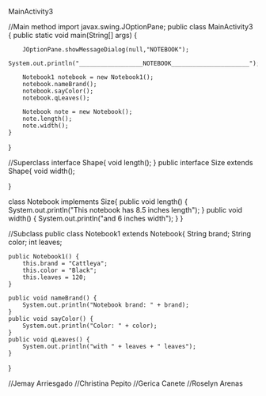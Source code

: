 
MainActivity3

//Main method
import javax.swing.JOptionPane;
public class MainActivity3 {
	public static void main(String[] args) {
	
		JOptionPane.showMessageDialog(null,"NOTEBOOK");
		System.out.println("__________________NOTEBOOK______________________");
		
		Notebook1 notebook = new Notebook1();
		notebook.nameBrand();
		notebook.sayColor();
		notebook.qLeaves();
				
		Notebook note = new Notebook();
		note.length();
		note.width();		
	}
}






//Superclass
interface Shape{
	void length();
}
public interface Size extends Shape{
	void width();

}

class Notebook implements Size{
	public void length() {
		System.out.println("This notebook has 8.5 inches length");
	}
	public void width() {
		System.out.println("and 6 inches width");
	}
}






//Subclass
public class Notebook1 extends Notebook{
	String brand;
	String color;
	int leaves;
	
	public Notebook1() {
		this.brand = "Cattleya";
		this.color = "Black";
		this.leaves = 120;
	}
	
	public void nameBrand() {
		System.out.println("Notebook brand: " + brand);
	}
	public void sayColor() {
		System.out.println("Color: " + color);
	}
	public void qLeaves() {
		System.out.println("with " + leaves + " leaves");
	}
}




//Jemay Arriesgado
//Christina Pepito
//Gerica Canete
//Roselyn Arenas
